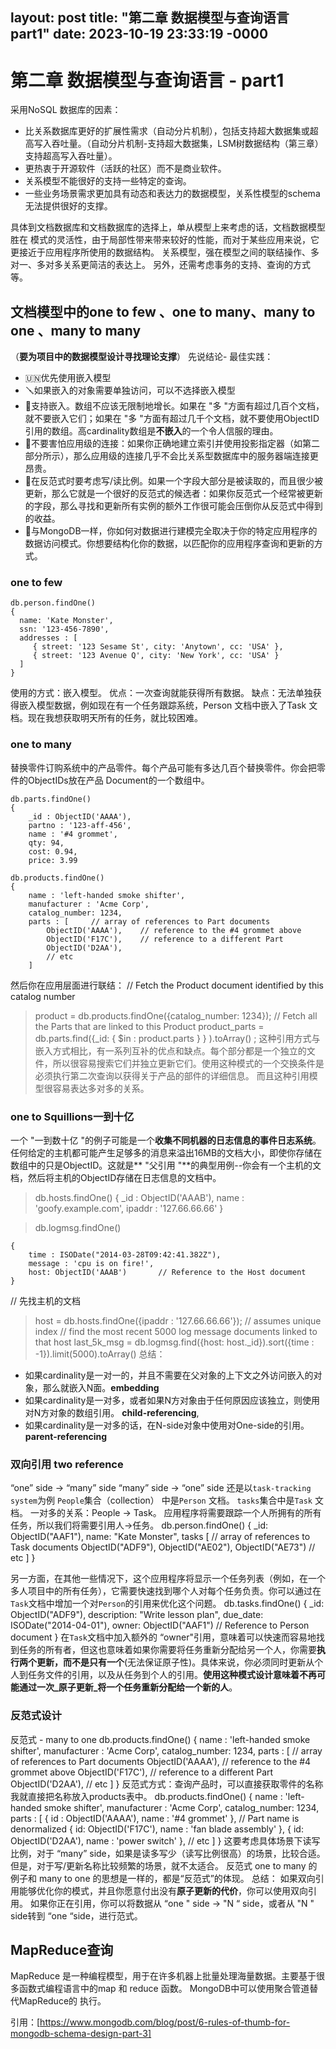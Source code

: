 layout: post
title: "第二章 数据模型与查询语言   part1"
date: 2023-10-19 23:33:19 -0000
---

# 第二章 数据模型与查询语言 - part1

采用NoSQL 数据库的因素：
- 比关系数据库更好的扩展性需求（自动分片机制），包括支持超大数据集或超高写入吞吐量。（自动分片机制-支持超大数据集，LSM树数据结构（第三章）支持超高写入吞吐量）。
- 更热衷于开源软件（活跃的社区）而不是商业软件。
- 关系模型不能很好的支持一些特定的查询。
- 一些业务场景需求更加具有动态和表达力的数据模型，关系性模型的schema无法提供很好的支撑。

具体到文档数据库和文档数据库的选择上，单从模型上来考虑的话，文档数据模型胜在 模式的灵活性，由于局部性带来带来较好的性能，而对于某些应用来说，它更接近于应用程序所使用的数据结构。
关系模型，强在模型之间的联结操作、多对一、多对多关系更简洁的表达上。
另外，还需考虑事务的支持、查询的方式等。

## 文档模型中的one to few 、one to many、many to one 、many to many
（**要为项目中的数据模型设计寻找理论支撑**）
先说结论- 最佳实践：
- 🇺🇳优先使用嵌入模型
- 🪛如果嵌入的对象需要单独访问，可以不选择嵌入模型
- 🤏支持嵌入。数组不应该无限制地增长。如果在 "多 "方面有超过几百个文档，就不要嵌入它们；如果在 "多 "方面有超过几千个文档，就不要使用ObjectID引用的数组。高cardinality数组是**不嵌入**的一个令人信服的理由。
- 🔗不要害怕应用级的连接：如果你正确地建立索引并使用投影指定器（如第二部分所示），那么应用级的连接几乎不会比关系型数据库中的服务器端连接更昂贵。
- 💢在反范式时要考虑写/读比例。如果一个字段大部分是被读取的，而且很少被更新，那么它就是一个很好的反范式的候选者：如果你反范式一个经常被更新的字段，那么寻找和更新所有实例的额外工作很可能会压倒你从反范式中得到的收益。
- 🦅与MongoDB一样，你如何对数据进行建模完全取决于你的特定应用程序的数据访问模式。你想要结构化你的数据，以匹配你的应用程序查询和更新的方式。
### one to few
```
db.person.findOne()
{
  name: 'Kate Monster',
  ssn: '123-456-7890',
  addresses : [
     { street: '123 Sesame St', city: 'Anytown', cc: 'USA' },
     { street: '123 Avenue Q', city: 'New York', cc: 'USA' }
  ]
}
```
使用的方式：嵌入模型。
优点：一次查询就能获得所有数据。
缺点：无法单独获得嵌入模型数据，例如现在有一个任务跟踪系统，Person 文档中嵌入了Task 文档。现在我想获取明天所有的任务，就比较困难。
### one to many
替换零件订购系统中的产品零件。每个产品可能有多达几百个替换零件。你会把零件的ObjectIDs放在产品 Document的一个数组中。
```
db.parts.findOne()
{
    _id : ObjectID('AAAA'),
    partno : '123-aff-456',
    name : '#4 grommet',
    qty: 94,
    cost: 0.94,
    price: 3.99

db.products.findOne()
{
    name : 'left-handed smoke shifter',
    manufacturer : 'Acme Corp',
    catalog_number: 1234,
    parts : [     // array of references to Part documents
        ObjectID('AAAA'),    // reference to the #4 grommet above
        ObjectID('F17C'),    // reference to a different Part
        ObjectID('D2AA'),
        // etc
    ]
```
然后你在应用层面进行联结：
 // Fetch the Product document identified by this catalog number
> product = db.products.findOne({catalog_number: 1234});
   // Fetch all the Parts that are linked to this Product
> product_parts = db.parts.find({_id: { $in : product.parts } } ).toArray() ;
这种引用方式与嵌入方式相比，有一系列互补的优点和缺点。每个部分都是一个独立的文件，所以很容易搜索它们并独立更新它们。使用这种模式的一个交换条件是必须执行第二次查询以获得关于产品的部件的详细信息。
而且这种引用模型很容易表达多对多的关系。
### one to Squillions一到十亿
一个 "一到数十亿 "的例子可能是一个**收集不同机器的日志信息的事件日志系统**。任何给定的主机都可能产生足够多的消息来溢出16MB的文档大小，即使你存储在数组中的只是ObjectID。这就是** "父引用 "**的典型用例--你会有一个主机的文档，然后将主机的ObjectID存储在日志信息的文档中。
> db.hosts.findOne()
{
    _id : ObjectID('AAAB'),
    name : 'goofy.example.com',
    ipaddr : '127.66.66.66'
}

>db.logmsg.findOne()
```
{
    time : ISODate("2014-03-28T09:42:41.382Z"),
    message : 'cpu is on fire!',
    host: ObjectID('AAAB')       // Reference to the Host document
}
```

  // 先找主机的文档
> host = db.hosts.findOne({ipaddr : '127.66.66.66'});  // assumes unique index
   // find the most recent 5000 log message documents linked to that host
> last_5k_msg = db.logmsg.find({host: host._id}).sort({time : -1}).limit(5000).toArray()
总结：
- 如果cardinality是一对一的，并且不需要在父对象的上下文之外访问嵌入的对象，那么就嵌入N面。**embedding**
- 如果cardinality是一对多，或者如果N方对象由于任何原因应该独立，则使用对N方对象的数组引用。 **child-referencing**,
- 如果cardinality是一对多的话，在N-side对象中使用对One-side的引用。 **parent-referencing**
### 双向引用 two reference
“one” side -\> “many” side
“many” side -\> “one” side
还是以`task-tracking system`为例
`People`集合（collection） 中是`Person` 文档。
`tasks`集合中是`Task` 文档。
一对多的关系：People -\> Task。
应用程序将需要跟踪一个人所拥有的所有任务，所以我们将需要引用人-\>任务。
db.person.findOne()
{
    _id: ObjectID("AAF1"),
    name: "Kate Monster",
    tasks [     // array of references to Task documents
        ObjectID("ADF9"), 
        ObjectID("AE02"),
        ObjectID("AE73") 
        // etc
    ]
}


另一方面，在其他一些情况下，这个应用程序将显示一个任务列表（例如，在一个多人项目中的所有任务），它需要快速找到哪个人对每个任务负责。你可以通过在`Task`文档中增加一个对`Person`的引用来优化这个问题。
db.tasks.findOne()
{
    _id: ObjectID("ADF9"), 
    description: "Write lesson plan",
    due_date:  ISODate("2014-04-01"),
    owner: ObjectID("AAF1")     // Reference to Person document
}
在`Task`文档中加入额外的 “owner"引用，意味着可以快速而容易地找到任务的所有者，但这也意味着如果你需要将任务重新分配给另一个人，你需要**执行两个更新，而不是只有一个**(无法保证原子性)。具体来说，你必须同时更新从个人到任务文件的引用，以及从任务到个人的引用。**使用这种模式设计意味着不再可能通过一次\_原子更新\_将一个任务重新分配给一个新的人**。
### 反范式设计
反范式 - many to one
db.products.findOne()
{
    name : 'left-handed smoke shifter',
    manufacturer : 'Acme Corp',
    catalog_number: 1234,
    parts : [     // array of references to Part documents
        ObjectID('AAAA'),    // reference to the #4 grommet above
        ObjectID('F17C'),    // reference to a different Part
        ObjectID('D2AA'),
        // etc
    ]
}
反范式方式：查询产品时，可以直接获取零件的名称
我就直接把名称放入products表中。
db.products.findOne()
{
    name : 'left-handed smoke shifter',
    manufacturer : 'Acme Corp',
    catalog_number: 1234,
    parts : [
        { id : ObjectID('AAAA'), name : '#4 grommet' },         // Part name is denormalized
        { id: ObjectID('F17C'), name : 'fan blade assembly' },
        { id: ObjectID('D2AA'), name : 'power switch' },
        // etc
    ]
}
这要考虑具体场景下读写比例，对于 “many” side，如果是读多写少（读写比例很高）的场景，比较合适。但是，对于写/更新名称比较频繁的场景，就不太适合。
反范式 one to many 的例子和 many to one 的思想是一样的，都是“反范式”的体现。
总结：
如果双向引用能够优化你的模式，并且你愿意付出没有**原子更新的代价**，你可以使用双向引用。
如果你正在引用，你可以将数据从 “one " side -\> "N “ side，或者从 "N " side转到 “one “side，进行范式。


## MapReduce查询
MapReduce 是一种编程模型，用于在许多机器上批量处理海量数据。主要基于很多函数式编程语言中的map 和 reduce 函数。
MongoDB中可以使用聚合管道替代MapReduce的 执行。

引用：[https://www.mongodb.com/blog/post/6-rules-of-thumb-for-mongodb-schema-design-part-3]
